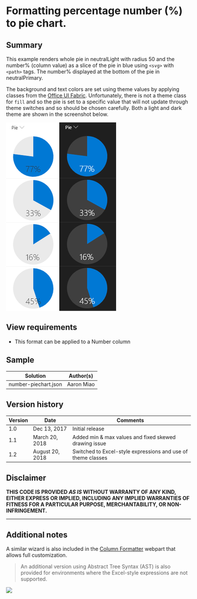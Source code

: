 # Formatting percentage number (%) to pie chart.

## Summary
This example renders whole pie in neutralLight with radius 50 and the number% (column value) as a slice of the pie in blue using `<svg>` with `<path>` tags. The number% displayed at the bottom of the pie in neutralPrimary.

The background and text colors are set using theme values by applying classes from the [Office UI Fabric](https://developer.microsoft.com/en-us/fabric#/styles/colors). Unfortunately, there is not a theme class for `fill` and so the pie is set to a specific value that will not update through theme switches and so should be chosen carefully. Both a light and dark theme are shown in the screenshot below.

![screenshot of the sample](./number-piechart.PNG)

## View requirements
- This format can be applied to a Number column

## Sample

Solution|Author(s)
--------|---------
number-piechart.json | Aaron Miao

## Version history

Version|Date|Comments
-------|----|--------
1.0|Dec 13, 2017|Initial release
1.1|March 20, 2018|Added min & max values and fixed skewed drawing issue
1.2|August 20, 2018|Switched to Excel-style expressions and use of theme classes

## Disclaimer
**THIS CODE IS PROVIDED *AS IS* WITHOUT WARRANTY OF ANY KIND, EITHER EXPRESS OR IMPLIED, INCLUDING ANY IMPLIED WARRANTIES OF FITNESS FOR A PARTICULAR PURPOSE, MERCHANTABILITY, OR NON-INFRINGEMENT.**

---

## Additional notes

A similar wizard is also included in the [Column Formatter](https://github.com/SharePoint/sp-dev-solutions/blob/master/solutions/ColumnFormatter/README.md) webpart that allows full customization.

> An additional version using Abstract Tree Syntax (AST) is also provided for environments where the Excel-style expressions are not supported.

<img src="https://telemetry.sharepointpnp.com/sp-dev-list-formatting/column-samples/number-piechart" />